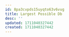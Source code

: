 ```yaml
---
id: 8pa3cvpds15uyqto63v6vug
title: Largest Possible Db
desc: ''
updated: 1711040327442
created: 1711040327442
---
```

